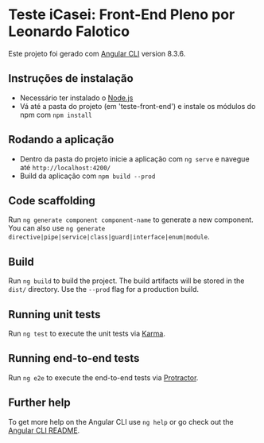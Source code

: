 # Teste iCasei: Front-End Pleno por Leonardo Falotico
Este projeto foi gerado com [Angular CLI](https://github.com/angular/angular-cli) version 8.3.6.

## Instruções de instalação
- Necessário ter instalado o [Node.js](https://nodejs.org/en/)
- Vá até a pasta do projeto (em 'teste-front-end') e instale os módulos do npm com `npm install`

## Rodando a aplicação
- Dentro da pasta do projeto inicie a aplicação com `ng serve` e navegue até `http://localhost:4200/`
- Build da aplicação com `npm build --prod`



## Code scaffolding

Run `ng generate component component-name` to generate a new component. You can also use `ng generate directive|pipe|service|class|guard|interface|enum|module`.

## Build

Run `ng build` to build the project. The build artifacts will be stored in the `dist/` directory. Use the `--prod` flag for a production build.

## Running unit tests

Run `ng test` to execute the unit tests via [Karma](https://karma-runner.github.io).

## Running end-to-end tests

Run `ng e2e` to execute the end-to-end tests via [Protractor](http://www.protractortest.org/).

## Further help

To get more help on the Angular CLI use `ng help` or go check out the [Angular CLI README](https://github.com/angular/angular-cli/blob/master/README.md).

